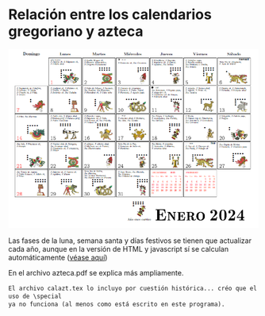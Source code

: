 # Relación entre los calendarios gregoriano y azteca

![¿Cargó?](azteca.png)

Las fases de la luna, semana santa y días festivos se tienen que actualizar cada año,
aunque en la versión de HTML y javascript sí se calculan automáticamente
([véase aquí](https://www.uaq.mx/ingenieria/publicaciones/calendarios/calazt.html))

En el archivo azteca.pdf se explica más ampliamente.

```
El archivo calazt.tex lo incluyo por cuestión histórica... créo que el uso de \special
ya no funciona (al menos como está escrito en este programa).
```
